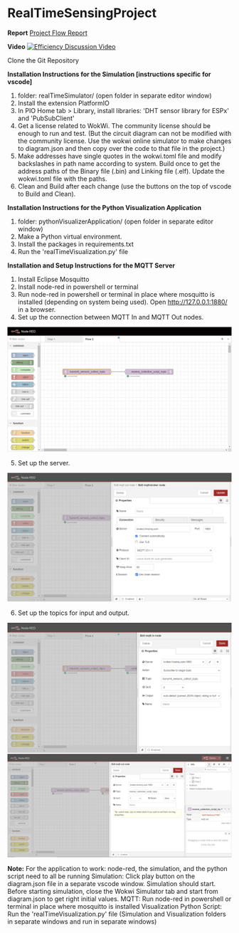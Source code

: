 # RealTimeSensingProject

**Report**
[Project Flow Report](https://github.com/mehitaachuthan/RealTimeSensing/blob/main/report.pdf)

**Video**
[![Efficiency Discussion Video]()](https://drive.google.com/file/d/196AiAC8BBr1nrwRlBF1gFcsah1QxSxWH/view)

Clone the Git Repository

**Installation Instructions for the Simulation [instructions specific for vscode]**
1. folder: realTimeSimulator/
   (open folder in separate editor window)
3. Install the extension PlatformIO
4. In PIO Home tab > Library, install libraries: 'DHT sensor library for ESPx' and 'PubSubClient'
5. Get a license related to WokWi. The community license should be enough to run and test. (But the circuit diagram can not be modified with the community license.
   Use the wokwi online simulator to make changes to diagram.json and then copy over the code to that file in the project.)
6. Make addresses have single quotes in the wokwi.toml file and modify backslashes in path name according to system.
   Build once to get the address paths of the Binary file (.bin) and Linking file (.elf). Update the wokwi.toml file with the paths.
7. Clean and Build after each change (use the buttons on the top of vscode to Build and Clean).

**Installation Instructions for the Python Visualization Application**
1. folder: pythonVisualizerApplication/
   (open folder in separate editor window)
3. Make a Python virtual environment.
4. Install the packages in requirements.txt
5. Run the 'realTimeVisualization.py' file

**Installation and Setup Instructions for the MQTT Server**
1. Install Eclipse Mosquitto
2. Install node-red in powershell or terminal
3. Run node-red in powershell or terminal in place where mosquitto is installed (depending on system being used). Open http://127.0.0.1:1880/ in a browser.
4. Set up the connection between MQTT In and MQTT Out nodes.

![alt text](https://github.com/mehitaachuthan/RealTimeSensing/blob/main/img/mqtt_diagram.PNG?raw=true)

5. Set up the server.

![alt text](https://github.com/mehitaachuthan/RealTimeSensing/blob/main/img/mqtt_server_setup.PNG?raw=true)

6. Set up the topics for input and output.

![alt text](https://github.com/mehitaachuthan/RealTimeSensing/blob/main/img/mqtt_in_topic.PNG?raw=true)
![alt text](https://github.com/mehitaachuthan/RealTimeSensing/blob/main/img/mqtt_out_topic.PNG?raw=true)


**Note:** For the application to work: node-red, the simulation, and the python script need to all be running
Simulation: Click play button on the diagram.json file in a separate vscode window. Simulation should start. Before starting simulation, close the Wokwi Simulator tab and start from diagram.json to get right initial values.
MQTT: Run node-red in powershell or terminal in place where mosquitto is installed
Visualization Python Script: Run the 'realTimeVisualization.py' file
(Simulation and Visualization folders in separate windows and run in separate windows)
